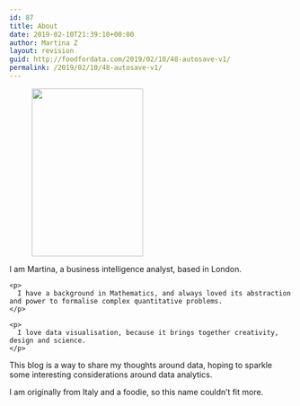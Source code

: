 ```yaml
---
id: 87
title: About
date: 2019-02-10T21:39:10+00:00
author: Martina Z
layout: revision
guid: http://foodfordata.com/2019/02/10/48-autosave-v1/
permalink: /2019/02/10/48-autosave-v1/
---
```

<div class="wp-block-columns has-2-columns">
  <div class="wp-block-column">
    <div class="wp-block-image">
      <figure class="alignright is-resized"><img src="http://foodfordata.com/wp-content/uploads/2019/02/Screenshot-from-2019-02-10-20-59-56-e1549832516829.png" alt="" class="wp-image-79" width="198" height="299" /></figure>
    </div>
  </div>
  
  <div class="wp-block-column">
    <p>
      I am Martina, a business intelligence analyst, based in London. <br />
    </p>
    
    <p>
      I have a background in Mathematics, and always loved its abstraction and power to formalise complex quantitative problems.
    </p>
    
    <p>
      I love data visualisation, because it brings together creativity, design and science.
    </p>
  </div>
</div>

This blog is a way to share my thoughts around data, hoping to sparkle some interesting considerations around data analytics. 

I am originally from Italy and a foodie, so this name couldn&#8217;t fit more.
